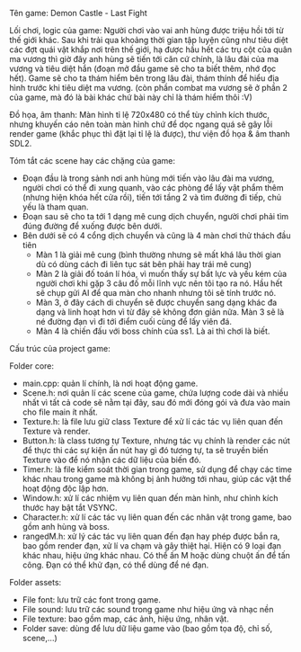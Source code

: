 Tên game: Demon Castle - Last Fight

Lối chơi, logic của game: Người chơi vào vai anh hùng được triệu hồi tới từ thế giới khác. Sau khi trải qua khoảng thời gian tập luyện cũng như tiêu diệt các đợt quái vật khắp nơi trên thế giới, hạ được hầu hết các trụ cột của quân ma vương thì giờ đây anh hùng sẽ tiến tới căn cứ chính, là lâu đài của ma vương và tiêu diệt hắn (đoạn mở đầu game sẽ cho ta biết thêm, nhớ đọc hết). Game sẽ cho ta thám hiểm bên trong lâu đài, thám thính để hiểu địa hình trước khi tiêu diệt ma vương. (còn phần combat ma vương sẽ ở phần 2 của game, mà đó là bài khác chứ bài này chỉ là thám hiểm thôi :V)

Đồ họa, âm thanh: Màn hình tỉ lệ 720x480 có thể tùy chỉnh kích thước, nhưng khuyến cáo nên toàn màn hình chứ để dọc ngang quá sẽ gây lỗi render game (khắc phục thì đặt lại tỉ lệ là được), thư viện đồ họa & âm thanh SDL2.

Tóm tắt các scene hay các chặng của game:

- Đoạn đầu là trong sảnh nơi anh hùng mới tiến vào lâu đài ma vương, người chơi có thể đi xung quanh, vào các phòng để lấy vật phẩm thêm (nhưng hiện khóa hết cửa rồi), tiến tới tầng 2 và tìm đường đi tiếp, chủ yếu là tham quan.
- Đoạn sau sẽ cho ta tới 1 dạng mê cung dịch chuyển, người chơi phải tìm đúng đường để xuống được bên dưới.
- Bên dưới sẽ có 4 cổng dịch chuyển và cũng là 4 màn chơi thử thách đầu tiên
    + Màn 1 là giải mê cung (bình thường nhưng sẽ mất khá lâu thời gian dù có dùng cách đi liên tục sát bên phải hay trái mê cung)
    + Màn 2 là giải đố toán lí hóa, vì muốn thấy sự bất lực và yếu kém của người chơi khi gặp 3 câu đố mỗi lĩnh vực nên tôi tạo ra nó. Hầu hết sẽ chụp gửi AI để qua màn cho nhanh nhưng tôi sẽ tính trước nó.
    + Màn 3, ở đây cách di chuyển sẽ được chuyển sang dạng khác đa dạng và linh hoạt hơn vì từ đây sẽ không đơn giản nữa. Màn 3 sẽ là né đường đạn vì đi tới điểm cuối cùng để lấy viên đá.
    + Màn 4 là chiến đấu với boss chính của ss1. Là ai thì chơi là biết.

Cấu trúc của project game: 

Folder core:

+ main.cpp: quản lí chính, là nơi hoạt động game.
+ Scene.h: nơi quản lí các scene của game, chứa lượng code dài và nhiều nhất vì tất cả code sẽ nằm tại đây, sau đó mới đóng gói và đưa vào main cho file main ít nhất.
+ Texture.h: là file lưu giữ class Texture để xử lí các tác vụ liên quan đến Texture và render.
+ Button.h: là class tương tự Texture, nhưng tác vụ chính là render các nút để thực thi các sự kiện ấn nút hay gì đó tương tự, ta sẽ truyền biến Texture vào để nó nhận các dữ liệu của biến đó.
+ Timer.h: là file kiểm soát thời gian trong game, sử dụng để chạy các time khác nhau trong game mà không bị ảnh hưởng tới nhau,  giúp các vật thể hoạt động độc lập hơn.
+ Window.h: xử lí các nhiệm vụ liên quan đến màn hình, như chỉnh kích thước hay bật tắt VSYNC.
+ Character.h: xử lí các tác vụ liên quan đến các nhân vật trong game, bao gồm anh hùng và boss.
+ rangedM.h: xử lý các tác vụ liên quan đến đạn hay phép được bắn ra, bao gồm render đạn, xử lí va chạm và gây thiệt hại. Hiện có 9 loại đạn khác nhau, hiệu ứng khác nhau. Có thể ấn M hoặc dùng chuột ấn để tấn công. Đạn có thể khử đạn, có thể dùng để né đạn.

Folder assets:

+ File font: lưu trữ các font trong game.
+ File sound: lưu trữ các sound trong game như hiệu ứng và nhạc nền
+ File texture: bao gồm map, các ảnh, hiệu ứng, nhân vật.
+ Folder save: dùng để lưu dữ liệu game vào (bao gồm tọa độ, chỉ số, scene,...)
